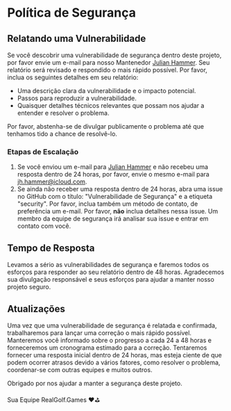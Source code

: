 # Política de Segurança

## Relatando uma Vulnerabilidade

Se você descobrir uma vulnerabilidade de segurança dentro deste projeto, por favor envie um e-mail para nosso Mantenedor [Julian Hammer](mailto:jh@moinjulian.com). Seu relatório será revisado e respondido o mais rápido possível. Por favor, inclua os seguintes detalhes em seu relatório:

- Uma descrição clara da vulnerabilidade e o impacto potencial.
- Passos para reproduzir a vulnerabilidade.
- Quaisquer detalhes técnicos relevantes que possam nos ajudar a entender e resolver o problema.

Por favor, abstenha-se de divulgar publicamente o problema até que tenhamos tido a chance de resolvê-lo.

### Etapas de Escalação

1. Se você enviou um e-mail para [Julian Hammer](mailto:jh@moinjulian.com) e não recebeu uma resposta dentro de 24 horas, por favor, envie o mesmo e-mail para [jh.hammer@icloud.com](mailto:jh.hammer@icloud.com).
2. Se ainda não receber uma resposta dentro de 24 horas, abra uma issue no GitHub com o título: "Vulnerabilidade de Segurança" e a etiqueta "security". Por favor, inclua também um método de contato, de preferência um e-mail. Por favor, **não** inclua detalhes nessa issue. Um membro da equipe de segurança irá analisar sua issue e entrar em contato com você.

## Tempo de Resposta

Levamos a sério as vulnerabilidades de segurança e faremos todos os esforços para responder ao seu relatório dentro de 48 horas. Agradecemos sua divulgação responsável e seus esforços para ajudar a manter nosso projeto seguro.

## Atualizações

Uma vez que uma vulnerabilidade de segurança é relatada e confirmada, trabalharemos para lançar uma correção o mais rápido possível. Manteremos você informado sobre o progresso a cada 24 a 48 horas e forneceremos um cronograma estimado para a correção. Tentaremos fornecer uma resposta inicial dentro de 24 horas, mas esteja ciente de que podem ocorrer atrasos devido a vários fatores, como resolver o problema, coordenar-se com outras equipes e muitos outros.

Obrigado por nos ajudar a manter a segurança deste projeto.

Sua Equipe RealGolf.Games ❤️⛳️
